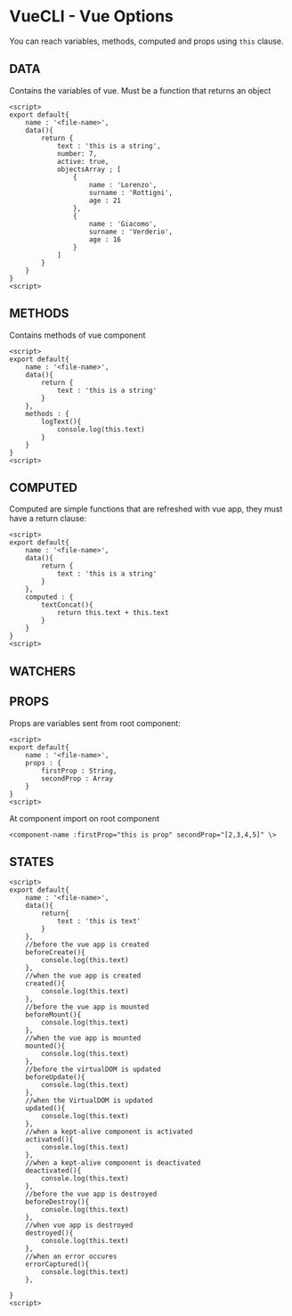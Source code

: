# VueCLI - Vue Options

You can reach variables, methods, computed and props using `this` clause.
##	DATA
Contains the variables of vue.
Must be a function that returns an object

```
<script>
export default{
	name : '<file-name>',
	data(){
		return {
			text : 'this is a string',
			number: 7,
			active: true,
			objectsArray ; [
				{
					name : 'Lorenzo',
					surname : 'Rottigni',
					age : 21
				},
				{
					name : 'Giacomo',
					surname : 'Verderio',
					age : 16
				}
			]
		}
	}
}
<script>
```
##	METHODS

Contains methods of vue component

```
<script>
export default{
	name : '<file-name>',
	data(){
		return {
			text : 'this is a string'
		}
	},
	methods : {
		logText(){
			console.log(this.text)
		}
	}
}
<script>
```

##	COMPUTED

Computed are simple functions that are refreshed with vue app, they must have a return clause:

```
<script>
export default{
	name : '<file-name>',
	data(){
		return {
			text : 'this is a string'
		}
	},
	computed : {
		textConcat(){
			return this.text + this.text
		}
	}
}
<script>
```

##	WATCHERS


##	PROPS

Props are variables sent from root component:


```
<script>
export default{
	name : '<file-name>',
	props : {
		firstProp : String,
		secondProp : Array
	}
}
<script>
```

At component import on root component

`<component-name :firstProp="this is prop" secondProp="[2,3,4,5]" \>`

## STATES

```
<script>
export default{
	name : '<file-name>',
	data(){
		return{
			text : 'this is text'
		}
	},
	//before the vue app is created
	beforeCreate(){
		console.log(this.text)
	},
	//when the vue app is created
	created(){
		console.log(this.text)
	},
	//before the vue app is mounted
	beforeMount(){
		console.log(this.text)
	},
	//when the vue app is mounted
	mounted(){
		console.log(this.text)
	},
	//before the virtualDOM is updated
	beforeUpdate(){
		console.log(this.text)
	},
	//when the VirtualDOM is updated
	updated(){
		console.log(this.text)
	},
	//when a kept-alive component is activated
	activated(){
		console.log(this.text)
	},
	//when a kept-alive component is deactivated
	deactivated(){
		console.log(this.text)
	},
	//before the vue app is destroyed
	beforeDestroy(){
		console.log(this.text)
	},
	//when vue app is destroyed
	destroyed(){
		console.log(this.text)
	},
	//when an error occures
	errorCaptured(){
		console.log(this.text)
	},
	
}
<script>
```
